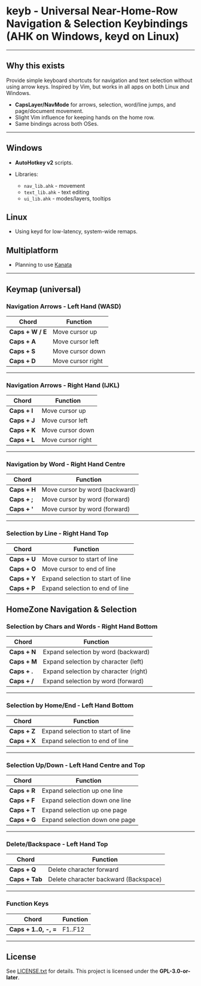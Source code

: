 # keyb - Universal Near-Home-Row Navigation & Selection Keybindings (AHK on Windows, keyd on Linux)

---

## Why this exists

Provide simple keyboard shortcuts for navigation and text selection without using arrow keys. Inspired by Vim, but works in all apps on both Linux and Windows.

* **CapsLayer/NavMode** for arrows, selection, word/line jumps, and page/document movement.
* Slight Vim influence for keeping hands on the home row.
* Same bindings across both OSes.

---

## Windows

* **AutoHotkey v2** scripts.
* Libraries:

  * `nav_lib.ahk` - movement
  * `text_lib.ahk` - text editing
  * `ui_lib.ahk` - modes/layers, tooltips

## Linux

* Using keyd for low-latency, system-wide remaps.

## Multiplatform

* Planning to use [Kanata](https://github.com/jtroo/kanata)

---

## Keymap (universal)

### **Navigation Arrows - Left Hand (WASD)**
| Chord          | Function |
| -------------- | -------- |
| **Caps + W / E** | Move cursor up | 
| **Caps + A**     | Move cursor left |
| **Caps + S**     | Move cursor down |
| **Caps + D**     | Move cursor right |

---

### **Navigation Arrows - Right Hand (IJKL)**
| Chord          | Function |
| -------------- | -------- |
| **Caps + I** | Move cursor up |
| **Caps + J** | Move cursor left |
| **Caps + K** | Move cursor down |
| **Caps + L** | Move cursor right |

---

### **Navigation by Word - Right Hand Centre**
| Chord             | Function                  |
| ----------------- | ------------------------- |
| **Caps + H**      | Move cursor by word (backward) |
| **Caps + ;**      | Move cursor by word (forward)  |
| **Caps + '**      | Move cursor by word (forward)  |

---

### **Selection by Line - Right Hand Top**
| Chord             | Function                     |
| ----------------- | ---------------------------- |
| **Caps + U**      | Move cursor to start of line  |
| **Caps + O**      | Move cursor to end of line    |
| **Caps + Y**      | Expand selection to start of line |
| **Caps + P**      | Expand selection to end of line   |
HomeZone Navigation & Selection
---

### **Selection by Chars and Words - Right Hand Bottom**
| Chord             | Function                               |
| ----------------- | -------------------------------------- |
| **Caps + N**      | Expand selection by word (backward)    |
| **Caps + M**      | Expand selection by character (left)   |
| **Caps + .**      | Expand selection by character (right)  |
| **Caps + /**      | Expand selection by word (forward)     |

---

### **Selection by Home/End - Left Hand Bottom**
| Chord             | Function                     |
| ----------------- | ---------------------------- |
| **Caps + Z**      | Expand selection to start of line |
| **Caps + X**      | Expand selection to end of line   |

---

### **Selection Up/Down - Left Hand Centre and Top**
| Chord             | Function                          |
| ----------------- | --------------------------------- |
| **Caps + R**      | Expand selection up one line      |
| **Caps + F**      | Expand selection down one line    |
| **Caps + T**      | Expand selection up one page      |
| **Caps + G**      | Expand selection down one page    |

---

### **Delete/Backspace - Left Hand Top**
| Chord             | Function       |
| ----------------- | -------------- |
| **Caps + Q**      | Delete character forward |
| **Caps + Tab**    | Delete character backward (Backspace) |

---

### **Function Keys**
| Chord             | Function |
| ----------------- | -------- |
| **Caps + 1..0, -, =** | F1..F12 |

---

## License

See [LICENSE.txt](LICENSE.txt) for details. This project is licensed under the **GPL-3.0-or-later**.
